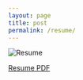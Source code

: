 ```yaml
---
layout: page
title: post
permalink: /resume/
---
```

![Resume](loganjat.github.io/images/ "resume.jpg")

[Resume PDF](https://drive.google.com/file/d/1WV-Wce-Mf8B15m-7im-UhYFCg1vpSOod/view?usp=sharing)
